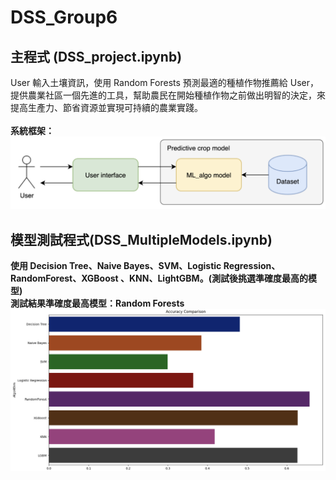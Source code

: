 # DSS_Group6
## 主程式 (DSS_project.ipynb)
User 輸入土壤資訊，使用 Random Forests 預測最適的種植作物推薦給 User，提供農業社區一個先進的工具，幫助農民在開始種植作物之前做出明智的決定，來提高生產力、節省資源並實現可持續的農業實踐。<br><br>
<b>系統框架<b>：
![image](image/Structure.png)
## 模型測試程式(DSS_MultipleModels.ipynb)
使用 Decision Tree、Naive Bayes、SVM、Logistic Regression、RandomForest、XGBoost 、KNN、LightGBM。(測試後挑選準確度最高的模型)<br>
測試結果準確度最高模型：Random Forests
![image](image/ModelAccuracy.png)

